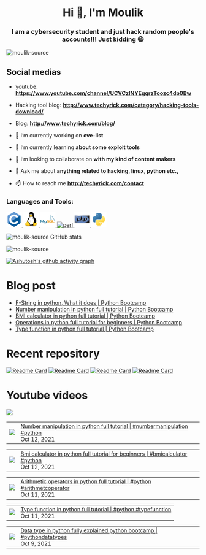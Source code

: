 <h1 align="center">Hi 👋, I'm Moulik</h1>
<h3 align="center">I am a cybersecurity student and just hack random people's accounts!!! Just kidding 😄</h3>

<p align="left"> <img src="https://komarev.com/ghpvc/?username=moulik-source&label=Profile%20views&color=0e75b6&style=flat" alt="moulik-source" /> </p> 

## Social medias
- youtube: **https://www.youtube.com/channel/UCVCzINYEgqrzToozc4dp0Bw**
- Hacking tool blog: **http://www.techyrick.com/category/hacking-tools-download/**
- Blog: **http://www.techyrick.com/blog/**

- 🔭 I’m currently working on **cve-list**

- 🌱 I’m currently learning **about some exploit tools**

- 👯 I’m looking to collaborate on **with my kind of content makers**

- 💬 Ask me about **anything related to hacking, linux, python etc.,**

- 📫 How to reach me **http://techyrick.com/contact**


<h3 align="left">Languages and Tools:</h3>
<p align="left"> <a href="https://www.cprogramming.com/" target="_blank"> <img src="https://raw.githubusercontent.com/devicons/devicon/master/icons/c/c-original.svg" alt="c" width="40" height="40"/> </a> <a href="https://www.linux.org/" target="_blank"> <img src="https://raw.githubusercontent.com/devicons/devicon/master/icons/linux/linux-original.svg" alt="linux" width="40" height="40"/> </a> <a href="https://www.mysql.com/" target="_blank"> <img src="https://raw.githubusercontent.com/devicons/devicon/master/icons/mysql/mysql-original-wordmark.svg" alt="mysql" width="40" height="40"/> </a> <a href="https://www.perl.org/" target="_blank"> <img src="https://api.iconify.design/logos-perl.svg" alt="perl" width="40" height="40"/> </a> <a href="https://www.php.net" target="_blank"> <img src="https://raw.githubusercontent.com/devicons/devicon/master/icons/php/php-original.svg" alt="php" width="40" height="40"/> </a> <a href="https://www.python.org" target="_blank"> <img src="https://raw.githubusercontent.com/devicons/devicon/master/icons/python/python-original.svg" alt="python" width="40" height="40"/> </a> </p>



![moulik-source GitHub stats](https://github-readme-stats.vercel.app/api?username=moulik-source&show_icons=true&theme=vision-friendly-dark)

<p><img align="center" src="https://github-readme-streak-stats.herokuapp.com/?user=moulik-source&theme=vision-friendly-dark" alt="moulik-source" /></p>

[![Ashutosh's github activity graph](https://activity-graph.herokuapp.com/graph?username=moulik-source&bg_color=000000&color=00ff33&line=1e00ff&point=ff0000&area=true&hide_border=true)](https://github.com/ashutosh00710/github-readme-activity-graph)

# Blog post
<!-- BLOG-POST-LIST:START -->
- [F-String in python, What it does | Python Bootcamp](https://techyrick.com/f-string-in-python/)
- [Number manipulation in python full tutorial | Python Bootcamp](https://techyrick.com/number-manipulation-in-python/)
- [BMI calculator in python full tutorial | Python Bootcamp](https://techyrick.com/bmi-calculator-in-python/)
- [Operations in python full tutorial for beginners | Python Bootcamp](https://techyrick.com/operations-in-python-full-tutorial/)
- [Type function in python full tutorial | Python Bootcamp](https://techyrick.com/type-function-in-python/)
<!-- BLOG-POST-LIST:END -->

# Recent repository 

[![Readme Card](https://github-readme-stats.vercel.app/api/pin/?username=moulik-source&repo=ddos&theme=outrun)](https://github.com/moulik-source/ddos) 
[![Readme Card](https://github-readme-stats.vercel.app/api/pin/?username=moulik-source&repo=port-scan&theme=outrun)](https://github.com/moulik-source/port-scan)
[![Readme Card](https://github-readme-stats.vercel.app/api/pin/?username=moulik-source&repo=webcheck&theme=outrun)](https://github.com/moulik-source/webcheck)
[![Readme Card](https://github-readme-stats.vercel.app/api/pin/?username=moulik-source&repo=social&theme=outrun)](https://github.com/moulik-source/social)

# Youtube videos

[<img src="https://img.shields.io/badge/-Subscribe-red?style=for-the-badge&logo=youtube&logoColor=white"/>](https://www.youtube.com/channel/UCVCzINYEgqrzToozc4dp0Bw?sub_confirmation=1)

<!-- YOUTUBE:START --><table><tr><td><a href="https://www.youtube.com/watch?v=uHiPbKUqcLQ"><img width="140px" src="https://i.ytimg.com/vi/uHiPbKUqcLQ/mqdefault.jpg"></a></td>
<td><a href="https://www.youtube.com/watch?v=uHiPbKUqcLQ">Number manipulation in python full tutorial | #numbermanipulation #python</a><br/>Oct 12, 2021</td></tr></table>
<table><tr><td><a href="https://www.youtube.com/watch?v=uGnIncTfbIk"><img width="140px" src="https://i.ytimg.com/vi/uGnIncTfbIk/mqdefault.jpg"></a></td>
<td><a href="https://www.youtube.com/watch?v=uGnIncTfbIk">Bmi calculator in python full tutorial for beginners | #bmicalculator #python</a><br/>Oct 12, 2021</td></tr></table>
<table><tr><td><a href="https://www.youtube.com/watch?v=S9SRJPV6Lno"><img width="140px" src="https://i.ytimg.com/vi/S9SRJPV6Lno/mqdefault.jpg"></a></td>
<td><a href="https://www.youtube.com/watch?v=S9SRJPV6Lno">Arithmetic operators in python full tutorial | #python #arithmetcoperator</a><br/>Oct 11, 2021</td></tr></table>
<table><tr><td><a href="https://www.youtube.com/watch?v=R2mVrFUoXy4"><img width="140px" src="https://i.ytimg.com/vi/R2mVrFUoXy4/mqdefault.jpg"></a></td>
<td><a href="https://www.youtube.com/watch?v=R2mVrFUoXy4">Type function in python full tutorial | #python #typefunction</a><br/>Oct 11, 2021</td></tr></table>
<table><tr><td><a href="https://www.youtube.com/watch?v=GfwpGtxe4s8"><img width="140px" src="https://i.ytimg.com/vi/GfwpGtxe4s8/mqdefault.jpg"></a></td>
<td><a href="https://www.youtube.com/watch?v=GfwpGtxe4s8">Data type in python fully explained python bootcamp | #pythondatatypes</a><br/>Oct 9, 2021</td></tr></table>
<!-- YOUTUBE:END -->

